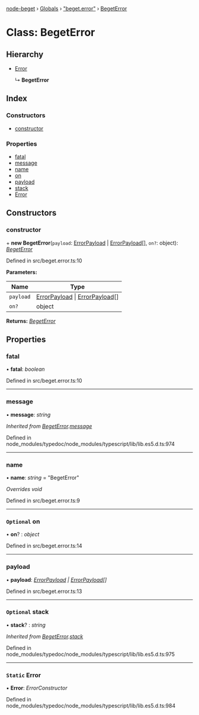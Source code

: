 [node-beget](../README.md) › [Globals](../globals.md) › ["beget.error"](../modules/_beget_error_.md) › [BegetError](_beget_error_.begeterror.md)

# Class: BegetError

## Hierarchy

* [Error](_beget_error_.begeterror.md#static-error)

  ↳ **BegetError**

## Index

### Constructors

* [constructor](_beget_error_.begeterror.md#constructor)

### Properties

* [fatal](_beget_error_.begeterror.md#fatal)
* [message](_beget_error_.begeterror.md#message)
* [name](_beget_error_.begeterror.md#name)
* [on](_beget_error_.begeterror.md#optional-on)
* [payload](_beget_error_.begeterror.md#payload)
* [stack](_beget_error_.begeterror.md#optional-stack)
* [Error](_beget_error_.begeterror.md#static-error)

## Constructors

###  constructor

\+ **new BegetError**(`payload`: [ErrorPayload](../interfaces/_types_common_interface_.errorpayload.md) | [ErrorPayload](../interfaces/_types_common_interface_.errorpayload.md)[], `on?`: object): *[BegetError](_beget_error_.begeterror.md)*

Defined in src/beget.error.ts:10

**Parameters:**

Name | Type |
------ | ------ |
`payload` | [ErrorPayload](../interfaces/_types_common_interface_.errorpayload.md) &#124; [ErrorPayload](../interfaces/_types_common_interface_.errorpayload.md)[] |
`on?` | object |

**Returns:** *[BegetError](_beget_error_.begeterror.md)*

## Properties

###  fatal

• **fatal**: *boolean*

Defined in src/beget.error.ts:10

___

###  message

• **message**: *string*

*Inherited from [BegetError](_beget_error_.begeterror.md).[message](_beget_error_.begeterror.md#message)*

Defined in node_modules/typedoc/node_modules/typescript/lib/lib.es5.d.ts:974

___

###  name

• **name**: *string* = "BegetError"

*Overrides void*

Defined in src/beget.error.ts:9

___

### `Optional` on

• **on**? : *object*

Defined in src/beget.error.ts:14

___

###  payload

• **payload**: *[ErrorPayload](../interfaces/_types_common_interface_.errorpayload.md) | [ErrorPayload](../interfaces/_types_common_interface_.errorpayload.md)[]*

Defined in src/beget.error.ts:13

___

### `Optional` stack

• **stack**? : *string*

*Inherited from [BegetError](_beget_error_.begeterror.md).[stack](_beget_error_.begeterror.md#optional-stack)*

Defined in node_modules/typedoc/node_modules/typescript/lib/lib.es5.d.ts:975

___

### `Static` Error

▪ **Error**: *ErrorConstructor*

Defined in node_modules/typedoc/node_modules/typescript/lib/lib.es5.d.ts:984
